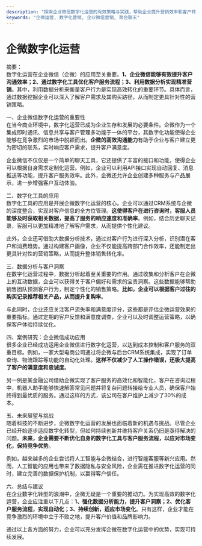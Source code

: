 ```yaml
---
description: "探索企业微信数字化运营的有效策略与实践，帮助企业提升营销效率和客户转化率。"
keywords: "企微运营, 数字化营销, 企业微信营销, 聚合聊天"
---
```

# 企微数字化运营

摘要：  
数字化运营在企业微信（企微）的应用至关重要。**1、企业微信能够有效提升客户沟通效率；2、通过数字化工具优化客户服务流程；3、利用数据分析实现精准营销**。其中，利用数据分析来衡量客户行为是实现高效转化的重要环节。具体而言，通过数据挖掘企业可以深入了解客户需求及其购买路径，从而制定更具针对性的营销策略。

一、企业微信数字化运营的重要性  
在当今商业环境中，数字化运营已成为企业生存和发展的必要条件。企微作为一个集成即时通讯、信息共享与客户管理多功能于一体的平台，其数字化功能使得企业能够在竞争激烈的市场中脱颖而出。**企微的高效沟通能力**有助于企业与客户建立更为密切的联系，实时响应客户需求，提升客户满意度。

企业微信不仅仅是一个简单的聊天工具，它还提供了丰富的接口和功能，使得企业可以根据自身需求定制化运营。例如，企业可以利用API接口实现自动回复、消息推送等功能，提升客户服务效率。此外，企微还允许企业创建多种服务与产品展示，进一步增强客户互动体验。

二、数字化工具的应用  
数字化工具的应用是开展企微数字化运营的核心。企业可以通过CRM系统与企微的深度整合，实现对客户信息的全方位管理。**这使得客户在进行咨询时，客服人员能够及时获取相关数据，提高了服务的响应速度和准确率**。例如，结合历史聊天记录，客服可以更加精准地了解客户需求，从而提供个性化建议。

此外，企业还可借助大数据分析技术，通过对客户行为进行深入分析，识别潜在客户和消费趋势。通过构建客户画像，企业不仅能提高跨部门合作效率，还能制定出更具针对性的营销策略，从而提升整体销售转化率。

三、数据分析与客户洞察  
在数字化运营过程中，数据分析起着至关重要的作用。通过收集和分析客户在企微上的互动数据，企业可以获得关于客户偏好和需求的宝贵洞察。这些数据能够帮助销售团队预测客户行为，制定个性化的销售策略。**比如，企业可以根据客户过往的购买记录推荐相关产品，从而提升复购率**。

与此同时，企业还应关注客户流失率和满意度评分，这些都是评估企微运营效果的重要指标。通过定期的客户反馈和满意度调查，企业可以及时调整运营策略，以确保客户体验持续优化。

四、案例研究：企业微信成功应用  
很多企业已经成功运用企业微信进行数字化运营，以达到成本控制和客户服务的双重目标。例如，一家大型电商公司通过将企微与后台CRM系统集成，实现了订单查询、物流跟踪等功能的自动化处理。**这样不仅减少了人工操作错误，还极大提高了客户的满意度和忠诚度**。

另一例是某金融公司借助企微实现了客户服务的高效化和智能化，客户在咨询过程中，机器人助手能够快速解答常见问题并将复杂问题转接给专业人员，确保客户始终得到最优质的服务。通过这样的方式，该公司在客户维护上减少了30%的成本。

五、未来展望与挑战  
随着科技的不断进步，企微数字化运营的发展也面临着新的机遇与挑战。尽管企业已经开始逐步适应数字化转型，但如何持续创新并维持客户关系仍旧是亟待解决的问题。**未来，企业需要不断优化自身的数字化工具与客户服务流程，以应对市场变化，保持竞争优势**。

例如，越来越多的企业尝试将人工智能与企微结合，进行智能客服等新兴应用。然而，人工智能的应用也带来了数据隐私与安全风险，企业需在推进数字化运营的同时，建立完善的数据保护机制，以赢得客户信任。

六、总结与建议  
在企业数字化转型的浪潮中，企微无疑是一个重要的推动力。为实现高效的数字化运营，企业应注重以下几点：**1、强化数据分析能力，提升客户洞察；2、优化客户服务流程，实现自动化；3、持续创新，适应市场变化**。只有这样，企业才能在竞争激烈的环境中立于不败之地，提升客户价值和品牌影响力。

通过以上各方面的努力，企业可以充分发挥企微在数字化运营中的优势，实现可持续发展。
